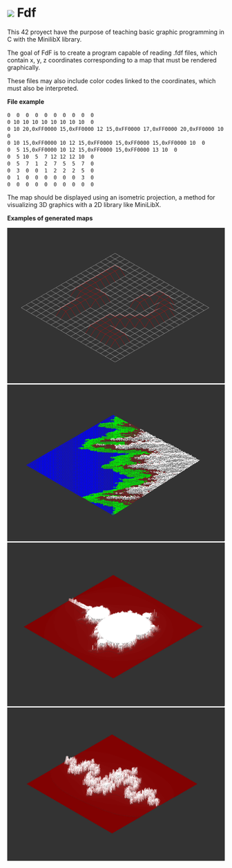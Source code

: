 # <img width="27" heigth="27" src="https://raw.githubusercontent.com/kube/vscode-42header/master/42.png"> Fdf
This 42 proyect have the purpose of teaching basic graphic programming in C with the MinilibX library.

The goal of FdF is to create a program capable of reading .fdf files, which contain x, y, z coordinates corresponding to a map that must be rendered graphically.

These files may also include color codes linked to the coordinates, which must also be interpreted.

**File example**
```
0  0  0  0  0  0  0  0  0  0
0 10 10 10 10 10 10 10 10  0
0 10 20,0xFF0000 15,0xFF0000 12 15,0xFF0000 17,0xFF0000 20,0xFF0000 10  0
0 10 15,0xFF0000 10 12 15,0xFF0000 15,0xFF0000 15,0xFF0000 10  0
0  5 15,0xFF0000 10 12 15,0xFF0000 15,0xFF0000 13 10  0
0  5 10  5  7 12 12 12 10  0
0  5  7  1  2  7  5  5  7  0
0  3  0  0  1  2  2  2  5  0
0  1  0  0  0  0  0  0  3  0
0  0  0  0  0  0  0  0  0  0
```

The map should be displayed using an isometric projection, a method for visualizing 3D graphics with a 2D library like MiniLibX.

**Examples of generated maps**

![Mapa 1](images/elem2.png)
![Mapa 2](images/t1.png)
![Mapa 3](images/elem-fract.png)
![Mapa 4](images/julia.png)